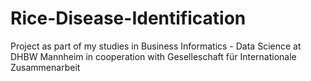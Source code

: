 # Rice-Disease-Identification
Project as part of my studies in Business Informatics - Data Science at DHBW Mannheim in cooperation with Geselleschaft für Internationale Zusammenarbeit
